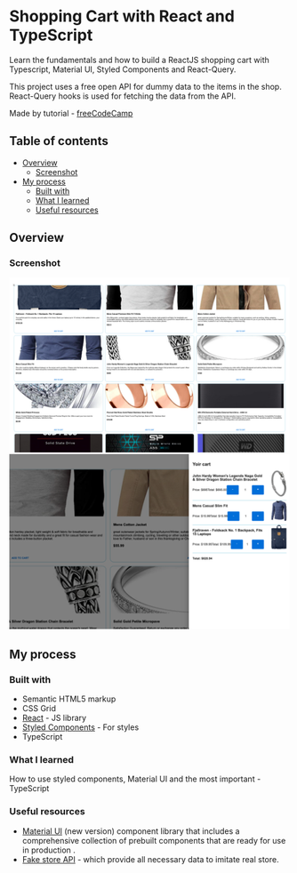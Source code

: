 # Shopping Cart with React and TypeScript

Learn the fundamentals and how to build a ReactJS shopping cart with Typescript, Material UI, Styled Components and React-Query.

This project uses a free open API for dummy data to the items in the shop. React-Query hooks is used for fetching the data from the API.

Made by tutorial - [freeCodeCamp](https://youtu.be/sfmL6bGbiN8?si=6nN0xk5i7Tu2SrEm)

## Table of contents

- [Overview](#overview)
  - [Screenshot](#screenshot)
- [My process](#my-process)
  - [Built with](#built-with)
  - [What I learned](#what-i-learned)
  - [Useful resources](#useful-resources)

## Overview

### Screenshot

![](screenshot-gen.png)
![](screenshot-cart.png)

## My process

### Built with

- Semantic HTML5 markup
- CSS Grid
- [React](https://reactjs.org/) - JS library
- [Styled Components](https://styled-components.com/) - For styles
- TypeScript

### What I learned

How to use styled components, Material UI and the most important - TypeScript

### Useful resources

- [Material UI](https://mui.com/material-ui/getting-started/) (new version) component library that includes a comprehensive collection of prebuilt components that are ready for use in production .
- [Fake store API](https://fakestoreapi.com/products) - which provide all necessary data to imitate real store.
